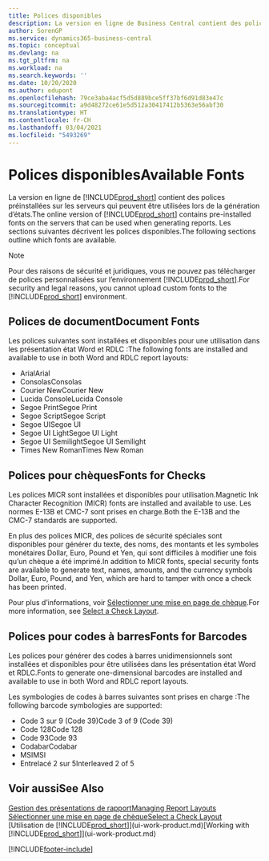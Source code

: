```yaml
---
title: Polices disponibles
description: La version en ligne de Business Central contient des polices préinstallées sur les serveurs qui peuvent être utilisées lors de la génération d’états.
author: SorenGP
ms.service: dynamics365-business-central
ms.topic: conceptual
ms.devlang: na
ms.tgt_pltfrm: na
ms.workload: na
ms.search.keywords: ''
ms.date: 10/20/2020
ms.author: edupont
ms.openlocfilehash: 79ce3aba4acf5d5d889bce5ff37bf6d91d83e47c
ms.sourcegitcommit: a9d48272ce61e5d512a30417412b5363e56abf30
ms.translationtype: HT
ms.contentlocale: fr-CH
ms.lasthandoff: 03/04/2021
ms.locfileid: "5493269"
---
```

# <a name="available-fonts"></a><span data-ttu-id="e52f3-103">Polices disponibles</span><span class="sxs-lookup"><span data-stu-id="e52f3-103">Available Fonts</span></span>

<span data-ttu-id="e52f3-104">La version en ligne de [!INCLUDE[prod_short](includes/prod_short.md)] contient des polices préinstallées sur les serveurs qui peuvent être utilisées lors de la génération d’états.</span><span class="sxs-lookup"><span data-stu-id="e52f3-104">The online version of [!INCLUDE[prod_short](includes/prod_short.md)] contains pre-installed fonts on the servers that can be used when generating reports.</span></span> <span data-ttu-id="e52f3-105">Les sections suivantes décrivent les polices disponibles.</span><span class="sxs-lookup"><span data-stu-id="e52f3-105">The following sections outline which fonts are available.</span></span>

> [!NOTE]
> <span data-ttu-id="e52f3-106">Pour des raisons de sécurité et juridiques, vous ne pouvez pas télécharger de polices personnalisées sur l’environnement [!INCLUDE[prod_short](includes/prod_short.md)].</span><span class="sxs-lookup"><span data-stu-id="e52f3-106">For security and legal reasons, you cannot upload custom fonts to the [!INCLUDE[prod_short](includes/prod_short.md)] environment.</span></span>

## <a name="document-fonts"></a><span data-ttu-id="e52f3-107">Polices de document</span><span class="sxs-lookup"><span data-stu-id="e52f3-107">Document Fonts</span></span>

<span data-ttu-id="e52f3-108">Les polices suivantes sont installées et disponibles pour une utilisation dans les présentation état Word et RDLC :</span><span class="sxs-lookup"><span data-stu-id="e52f3-108">The following fonts are installed and available to use in both Word and RDLC report layouts:</span></span>

* <span data-ttu-id="e52f3-109">Arial</span><span class="sxs-lookup"><span data-stu-id="e52f3-109">Arial</span></span>
* <span data-ttu-id="e52f3-110">Consolas</span><span class="sxs-lookup"><span data-stu-id="e52f3-110">Consolas</span></span>
* <span data-ttu-id="e52f3-111">Courier New</span><span class="sxs-lookup"><span data-stu-id="e52f3-111">Courier New</span></span>
* <span data-ttu-id="e52f3-112">Lucida Console</span><span class="sxs-lookup"><span data-stu-id="e52f3-112">Lucida Console</span></span>
* <span data-ttu-id="e52f3-113">Segoe Print</span><span class="sxs-lookup"><span data-stu-id="e52f3-113">Segoe Print</span></span>
* <span data-ttu-id="e52f3-114">Segoe Script</span><span class="sxs-lookup"><span data-stu-id="e52f3-114">Segoe Script</span></span>
* <span data-ttu-id="e52f3-115">Segoe UI</span><span class="sxs-lookup"><span data-stu-id="e52f3-115">Segoe UI</span></span>
* <span data-ttu-id="e52f3-116">Segoe UI Light</span><span class="sxs-lookup"><span data-stu-id="e52f3-116">Segoe UI Light</span></span>
* <span data-ttu-id="e52f3-117">Segoe UI Semilight</span><span class="sxs-lookup"><span data-stu-id="e52f3-117">Segoe UI Semilight</span></span>
* <span data-ttu-id="e52f3-118">Times New Roman</span><span class="sxs-lookup"><span data-stu-id="e52f3-118">Times New Roman</span></span>

## <a name="fonts-for-checks"></a><span data-ttu-id="e52f3-119">Polices pour chèques</span><span class="sxs-lookup"><span data-stu-id="e52f3-119">Fonts for Checks</span></span>

<span data-ttu-id="e52f3-120">Les polices MICR sont installées et disponibles pour utilisation.</span><span class="sxs-lookup"><span data-stu-id="e52f3-120">Magnetic Ink Character Recognition (MICR) fonts are installed and available to use.</span></span> <span data-ttu-id="e52f3-121">Les normes E-13B et CMC-7 sont prises en charge.</span><span class="sxs-lookup"><span data-stu-id="e52f3-121">Both the E-13B and the CMC-7 standards are supported.</span></span>  

<span data-ttu-id="e52f3-122">En plus des polices MICR, des polices de sécurité spéciales sont disponibles pour générer du texte, des noms, des montants et les symboles monétaires Dollar, Euro, Pound et Yen, qui sont difficiles à modifier une fois qu’un chèque a été imprimé.</span><span class="sxs-lookup"><span data-stu-id="e52f3-122">In addition to MICR fonts, special security fonts are available to generate text, names, amounts, and the currency symbols Dollar, Euro, Pound, and Yen, which are hard to tamper with once a check has been printed.</span></span>  

<span data-ttu-id="e52f3-123">Pour plus d’informations, voir [Sélectionner une mise en page de chèque](finance-how-define-check-layouts.md).</span><span class="sxs-lookup"><span data-stu-id="e52f3-123">For more information, see [Select a Check Layout](finance-how-define-check-layouts.md).</span></span>  

## <a name="fonts-for-barcodes"></a><span data-ttu-id="e52f3-124">Polices pour codes à barres</span><span class="sxs-lookup"><span data-stu-id="e52f3-124">Fonts for Barcodes</span></span>
<span data-ttu-id="e52f3-125">Les polices pour générer des codes à barres unidimensionnels sont installées et disponibles pour être utilisées dans les présentation état Word et RDLC.</span><span class="sxs-lookup"><span data-stu-id="e52f3-125">Fonts to generate one-dimensional barcodes are installed and available to use in both Word and RDLC report layouts.</span></span>

<span data-ttu-id="e52f3-126">Les symbologies de codes à barres suivantes sont prises en charge :</span><span class="sxs-lookup"><span data-stu-id="e52f3-126">The following barcode symbologies are supported:</span></span>
* <span data-ttu-id="e52f3-127">Code 3 sur 9 (Code 39)</span><span class="sxs-lookup"><span data-stu-id="e52f3-127">Code 3 of 9 (Code 39)</span></span>
* <span data-ttu-id="e52f3-128">Code 128</span><span class="sxs-lookup"><span data-stu-id="e52f3-128">Code 128</span></span>
* <span data-ttu-id="e52f3-129">Code 93</span><span class="sxs-lookup"><span data-stu-id="e52f3-129">Code 93</span></span>
* <span data-ttu-id="e52f3-130">Codabar</span><span class="sxs-lookup"><span data-stu-id="e52f3-130">Codabar</span></span>
* <span data-ttu-id="e52f3-131">MSI</span><span class="sxs-lookup"><span data-stu-id="e52f3-131">MSI</span></span>
* <span data-ttu-id="e52f3-132">Entrelacé 2 sur 5</span><span class="sxs-lookup"><span data-stu-id="e52f3-132">Interleaved 2 of 5</span></span>

## <a name="see-also"></a><span data-ttu-id="e52f3-133">Voir aussi</span><span class="sxs-lookup"><span data-stu-id="e52f3-133">See Also</span></span>

[<span data-ttu-id="e52f3-134">Gestion des présentations de rapport</span><span class="sxs-lookup"><span data-stu-id="e52f3-134">Managing Report Layouts</span></span>](ui-manage-report-layouts.md)  
[<span data-ttu-id="e52f3-135">Sélectionner une mise en page de chèque</span><span class="sxs-lookup"><span data-stu-id="e52f3-135">Select a Check Layout</span></span>](finance-how-define-check-layouts.md)  
<span data-ttu-id="e52f3-136">[Utilisation de [!INCLUDE[prod_short](includes/prod_short.md)]](ui-work-product.md)</span><span class="sxs-lookup"><span data-stu-id="e52f3-136">[Working with [!INCLUDE[prod_short](includes/prod_short.md)]](ui-work-product.md)</span></span>


[!INCLUDE[footer-include](includes/footer-banner.md)]
